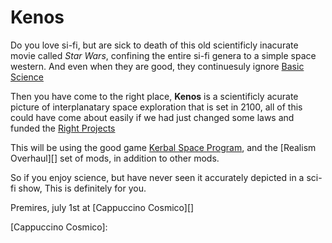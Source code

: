 # Kenos

Do you love si-fi, but are sick to death of this old scientificly inacurate movie called *Star Wars*, confining the entire si-fi genera to a simple space western. And even when they are good, they continuesuly ignore [Basic Science][]

Then you have come to the right place, **Kenos** is a scientificly acurate picture of interplanatary space exploration that is set in 2100, all of this could have come about easily if we had just changed some laws and funded the [Right Projects][]

This will be using the good game [Kerbal Space Program][], and the [Realism Overhaul][] set of mods, in addition to other mods.

So if you enjoy science, but have never seen it accurately depicted in a sci-fi show, This is definitely for you.

Premires, july 1st at [Cappuccino Cosmico][]

[Basic Science]:http://www.projectrho.com/public_html/rocket/misconceptions.php
[Right Projects]:https://en.wikipedia.org/wiki/Project_Orion_(nuclear_propulsion)
[Kerbal Space Program]:https://kerbalspaceprogram.com/en/
[Cappuccino Cosmico]:
